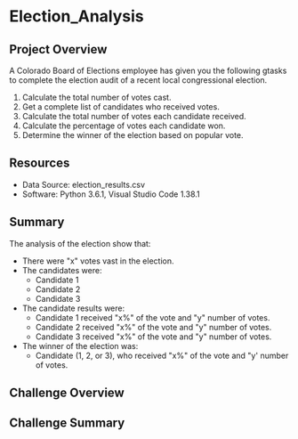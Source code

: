 # Election_Analysis

## Project Overview
A Colorado Board of Elections employee has given you the following gtasks to complete the election audit of a recent local congressional election.

1. Calculate the total number of votes cast.
2. Get a complete list of candidates who received votes.
3. Calculate the total number of votes each candidate received.
4. Calculate the percentage of votes each candidate won.
5. Determine the winner of the election based on popular vote.

## Resources
- Data Source: election_results.csv
- Software: Python 3.6.1, Visual Studio Code 1.38.1

## Summary
The analysis of the election show that:
  - There were "x" votes vast in the election.
  - The candidates were:
    - Candidate 1
    - Candidate 2
    - Candidate 3
  - The candidate results were:
    -  Candidate 1 received "x%" of the vote and "y" number of votes.
    -  Candidate 2 received "x%" of the vote and "y" number of votes.
    -  Candidate 3 received "x%" of the vote and "y" number of votes.
  - The winner of the election was:
    -   Candidate (1, 2, or 3), who received "x%" of the vote and "y' number of votes.


## Challenge Overview

## Challenge Summary
